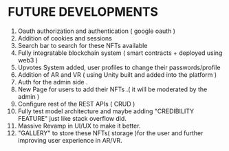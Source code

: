 # FUTURE DEVELOPMENTS

1) Oauth authorization and authentication ( google oauth )
2) Addition of cookies and sessions 
3) Search bar to search for these NFTs available
4) Fully integratable blockchain system ( smart contracts + deployed using web3 )
5) Upvotes System added, user profiles to change their passwords/profile 
6) Addition of AR and VR ( using Unity built and added into the platform )
7) Auth for the admin side .
8) New Page for users to add their NFTs .( it will be moderated by the admin )
9) Configure rest of the REST APIs ( CRUD )
10) Fully test model architecture and maybe adding "CREDIBILITY FEATURE" just like stack overflow did.
11) Massive Revamp in UI/UX to make it better.
12) "GALLERY" to store these NFTs( storage )for the user and further improving user experience in AR/VR.